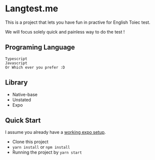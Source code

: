# Langtest.me

This is a project that lets you have fun in practive for English Toiec test.

We will focus solely quick and painless way to do the test
!

## Programing Language
```
Typescript
Javascript
Or Which ever you prefer :D
```
## Library

* Native-base
* Unstated
* Expo

## Quick Start

I assume you already have a [working expo setup](https://facebook.github.io/react-native/docs/getting-started.html).

* Clone this project
* `yarn install` or `npm install`
* Running the project by `yarn start`


